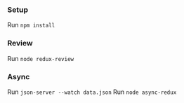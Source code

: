 ### Setup

Run `npm install`

### Review

Run `node redux-review`

### Async

Run `json-server --watch data.json`
Run `node async-redux`
